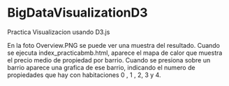# BigDataVisualizationD3
Practica Visualizacion usando D3.js

En la foto Overview.PNG se puede ver una muestra del resultado.
Cuando se ejecuta index_practicabmb.html, aparece el mapa de calor que muestra el precio medio de propiedad por barrio.
Cuando se presiona sobre un barrio aparece una grafica de ese barrio, indicando el numero de propiedades que hay con habitaciones 0 , 1 , 2, 3  y 4.

